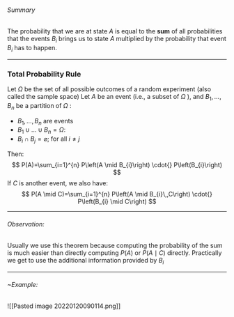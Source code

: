 ###### Summary
The probability that we are at state $A$ is equal to the **sum** of all probabilities that the events $B_i$ brings us to state $A$ multiplied by the probability that event $B_i$ has to happen.

---
### Total Probability Rule

Let $\Omega$ be the set of all possible outcomes of a random experiment (also called the sample space)
Let $A$ be an event (i.e., a subset of $\Omega$ ), and $B_{1}, \ldots, B_{n}$ be a partition of $\Omega$ :
- $B_{1}, \ldots, B_{n}$ are events
- $B_{1} \cup \ldots \cup B_{n}=\Omega$:
- $B_i \cap{} B_j = \varnothing$; for all $i \neq j$

Then:
$$
P(A)=\sum_{i=1}^{n} P\left(A \mid B_{i}\right) \cdot{} P\left(B_{i}\right)
$$
If $C$ is another event, we also have:
$$
P(A \mid C)=\sum_{i=1}^{n} P\left(A \mid B_{i}\,,C\right) \cdot{} P\left(B_{i} \mid C\right)
$$

---
###### Observation:
Usually we use this theorem because computing the probability of the sum is much easier than directly computing $P(A)$ or $P(A \mid C)$ directly.
Practically we get to use the additional information provided by $B_i$

---
###### ~Example:
![[Pasted image 20220120090114.png]]